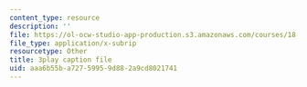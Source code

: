 ```yaml
---
content_type: resource
description: ''
file: https://ol-ocw-studio-app-production.s3.amazonaws.com/courses/18-03sc-differential-equations-fall-2011/aaa6b55ba72759959d882a9cd8021741_rjAXFBWJt_o.vtt
file_type: application/x-subrip
resourcetype: Other
title: 3play caption file
uid: aaa6b55b-a727-5995-9d88-2a9cd8021741
---
```

